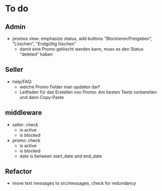 # To do

## Admin

- promos view: emphasize status, add buttons "Blockieren/Freigeben", "Löschen", "Endgültig löschen"
  - damit eine Promo gelöscht werden kann, muss es den Status "deleted" haben

## Seller

- help/FAQ:
  - welche Promo Felder man updaten darf
  - Leitfaden für das Erstellen von Promo: Am besten Texte vorbereiten und dann Copy-Paste

## middleware

- seller: check
  - is active
  - is blocked
- promo: check
  - is active
  - is blocked
  - date is between start_date and end_date

## Refactor

- move text messages to src/messages, check for redundancy
